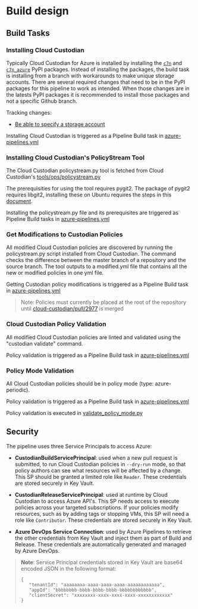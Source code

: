 # Build design

## Build Tasks

### Installing Cloud Custodian
Typically Cloud Custodian for Azure is installed by installing the [`c7n`](https://pypi.org/project/c7n/) and [`c7n_azure`](https://pypi.org/project/c7n_azure/) PyPI packages. Instead of installing the packages, the build task is installing from a branch with workarounds to make unique storage accounts. There are several required changes that need to be in the PyPI packages for this pipeline to work as intended. When those changes are in the latests PyPI packages it is recommended to install those packages and not a specific Github branch. 

Tracking changes:
 * [Be able to specify a storage account](https://github.com/capitalone/cloud-custodian/pull/2955)

Installing Cloud Custodian is triggered as a Pipeline Build task in [azure-pipelines.yml](azure-pipelines.yml)

### Installing Cloud Custodian's PolicyStream Tool
The Cloud Custodian policystream.py tool is fetched from Cloud Custodian's [tools/ops/policystream.py](https://raw.githubusercontent.com/capitalone/cloud-custodian/master/tools/ops/policystream.py)

The prerequisities for using the tool requires pygit2. The package of pygit2 requires libgit2, installing these on Ubuntu requires the steps in
this [document](https://www.pygit2.org/install.html#quick-install).

Installing the policystream.py file and its prerequisites are triggered as Pipeline Build tasks in [azure-pipelines.yml](azure-pipelines.yml)

### Get Modifications to Custodian Policies
All modified Cloud Custodian policies are discovered by running the policystream.py script installed from Cloud Custodian. The command checks the difference between the master branch of a repository and the source branch. The tool outputs to a modified.yml file that contains all the new or modified policies in one yml file. 

Getting Custodian policy modifications is triggered as a Pipeline Build task in [azure-pipelines.yml](azure-pipelines.yml)

> Note: Policies must currently be placed at the root of the repository until [cloud-custodian/pull/2977](https://github.com/capitalone/cloud-custodian/pull/2977) is merged

### Cloud Custodian Policy Validation
All modified Cloud Custodian policies are linted and validated using the "custodian validate" command. 

Policy validation is triggered as a Pipeline Build task in [azure-pipelines.yml](azure-pipelines.yml)

### Policy Mode Validation
All Cloud Custodian policies should be in policy mode (type: azure-periodic). 

Policy validation is triggered as a Pipeline Build task in [azure-pipelines.yml](azure-pipelines.yml)

Policy validation is executed in [validate_policy_mode.py](src/build/scripts/validate_policy_mode.py)


## Security

The pipeline uses three Service Principals to access Azure:

* **CustodianBuildServicePrincipal**: used when a new pull request is submitted, to run Cloud Custodian policies in `--dry-run` mode, so that policy authors can see what resources will be affected by a change. This SP should be granted a limited role like `Reader`. These credentials are stored securely in Key Vault.

* **CustodianReleaseServicePrincipal**: used at runtime by Cloud Custodian to access Azure API's. This SP needs access to execute policies across your targeted subscriptions. If your policies modify resources, such as by adding tags or stopping VMs, this SP will need a role like `Contributor`. These credentials are stored securely in Key Vault.

* **Azure DevOps Service Connection**: used by Azure Pipelines to retrieve the other credentials from Key Vault and inject them as part of Build and Release. These credentials are automatically generated and managed by Azure DevOps.


> **Note**: Service Principal credentials stored in Key Vault are base64 encoded JSON in the following format: 
> ```
> {
>    "tenantId": "aaaaaaaa-aaaa-aaaa-aaaa-aaaaaaaaaaaa", 
>    "appId": "bbbbbbbb-bbbb-bbbb-bbbb-bbbbbbbbbbbb", 
>    "clientSecret": "xxxxxxxx-xxxx-xxxx-xxxx-xxxxxxxxxxxx"
> }
> ```
